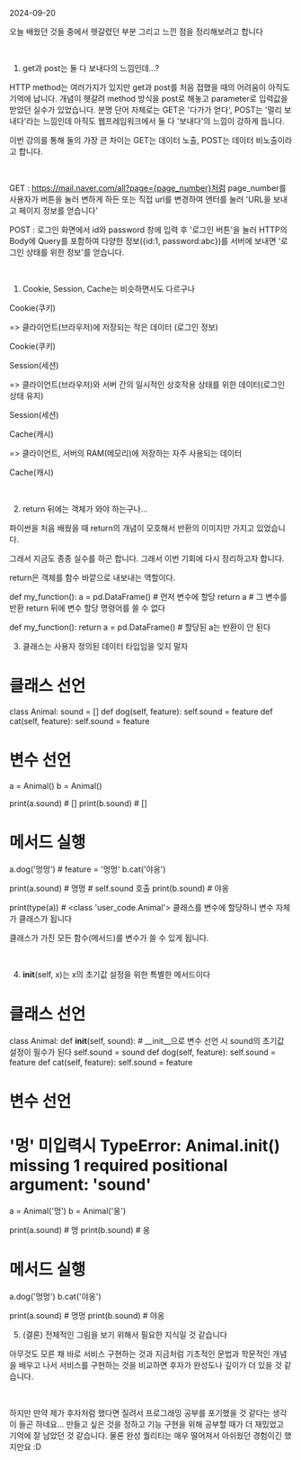 2024-09-20

오늘 배웠던 것들 중에서 헷갈렸던 부분 그리고 느낀 점을 정리해보려고 합니다

​

1. get과 post는 둘 다 보내다의 느낌인데...?

HTTP method는 여러가지가 있지만 get과 post를 처음 접했을 때의 어려움이 아직도 기억에 납니다. 개념이 헷갈려 method 방식을 post로 해놓고 parameter로 입력값을 받았던 실수가 있었습니다. 분명 단어 자체로는 GET은 '다가가 얻다', POST는 '멀리 보내다'라는 느낌인데 아직도 웹프레임워크에서 둘 다 '보내다'의 느낌이 강하게 듭니다. 

이번 강의를 통해 둘의 가장 큰 차이는 GET는 데이터 노출, POST는 데이터 비노출이라고 합니다.

​

GET : https://mail.naver.com/all?page={page_number}처럼 page_number를 사용자가 버튼을 눌러 변하게 하든 또는 직접 url를 변경하여 엔터를 눌러 'URL을 보내고 페이지 정보를 얻습니다'

POST : 로그인 화면에서 id와 password 창에 입력 후 '로그인 버튼'을 눌러 HTTP의 Body에 Query를 포함하여 다양한 정보({id:1, password:abc})를 서버에 보내면 '로그인 상태를 위한 정보'를 얻습니다.

​

1. Cookie, Session, Cache는 비슷하면서도 다르구나

Cookie(쿠키)

=> 클라이언트(브라우저)에 저장되는 작은 데이터 (로그인 정보)


Cookie(쿠키)

 Session(세션)

=> 클라이언트(브라우저)와 서버 간의 일시적인 상호작용 상태를 위한 데이터(로그인 상태 유지)


Session(세션)

Cache(캐시)

=> 클라이언트, 서버의 RAM(메모리)에 저장하는 자주 사용되는 데이터


Cache(캐시)

​

2. return 뒤에는 객체가 와야 하는구나...

파이썬을 처음 배웠을 때 return의 개념이 모호해서 반환의 이미지만 가지고 있었습니다.

그래서 지금도 종종 실수를 하곤 합니다. 그래서 이번 기회에 다시 정리하고자 합니다.

return은 객체를 함수 바깥으로 내보내는 역할이다.

def my_function():
    a = pd.DataFrame()  # 먼저 변수에 할당
    return a            # 그 변수를 반환
return 뒤에 변수 할당 명령어를 쓸 수 없다

def my_function():
    return a = pd.DataFrame()  # 할당된 a는 반환이 안 된다
​

3. 클래스는 사용자 정의된 데이터 타입임을 잊지 말자

# 클래스 선언
class Animal:
    sound = []
    def dog(self, feature):
        self.sound = feature
    def cat(self, feature):
        self.sound = feature

# 변수 선언
a = Animal()
b = Animal()

print(a.sound)  # []
print(b.sound)  # []

# 메서드 실행
a.dog('멍멍') # feature = '멍멍'
b.cat('야옹')

print(a.sound) # 멍멍 # self.sound 호출
print(b.sound) # 야옹

print(type(a))  # <class 'user_code.Animal'>
클래스를 변수에 할당하니 변수 자체가 클래스가 됩니다

클래스가 가진 모든 함수(메서드)를 변수가 쓸 수 있게 됩니다.

​

4. __init__(self, x)는 x의 초기값 설정을 위한 특별한 메서드이다

# 클래스 선언
class Animal:
    def __init__(self, sound): # __init__으로 변수 선언 시 sound의 초기값 설정이 필수가 된다
        self.sound = sound
    def dog(self, feature):
        self.sound = feature
    def cat(self, feature):
        self.sound = feature

# 변수 선언
# '멍' 미입력시 TypeError: Animal.__init__() missing 1 required positional argument: 'sound'
a = Animal('멍')
b = Animal('옹')

print(a.sound)  # 멍
print(b.sound)  # 옹

# 메서드 실행
a.dog('멍멍')
b.cat('야옹')

print(a.sound) # 멍멍
print(b.sound) # 야옹
​

5. (결론) 전체적인 그림을 보기 위해서 필요한 지식일 것 같습니다

아무것도 모른 채 바로 서비스 구현하는 것과 지금처럼 기초적인 문법과 학문적인 개념을 배우고 나서 서비스를 구현하는 것을 비교하면 후자가 완성도나 깊이가 더 있을 것 같습니다.

​

하지만 만약 제가 후자처럼 했다면 질려서 프로그래밍 공부를 포기했을 것 같다는 생각이 들곤 하네요... 만들고 싶은 것을 정하고 기능 구현을 위해 공부할 때가 더 재밌었고 기억에 잘 남았던 것 같습니다. 물론 완성 퀄리티는 매우 떨어져서 아쉬웠던 경험이긴 했지만요 :D
